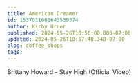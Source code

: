 ```yaml
---
title: American Dreamer
id: 1537011661643539374
author: Kirby Urner
published: 2024-05-26T18:56:00.000-07:00
updated: 2024-05-26T18:57:40.348-07:00
blog: coffee_shops
tags: 
---
```


Brittany Howard - Stay High (Official Video)